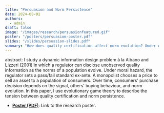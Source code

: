 ```yaml
---
title: "Persuasion and Norm Persistence"
date: 2024-08-01
authors:
  - admin
draft: false
image: "/images/research/persuasionfeatured.gif"
poster: "/posters/persuasion-poster.pdf"
slides: "/slides/persuasion-slides.pdf"
summary: "How does quality certification affect norm evolution? Under which conditions does it increase consumer welfare?"
---
```


abstract: I study a dynamic information design problem à la Albano and Lizzeri (2001) in which a regulator can disclose unobserved quality information as the norms of a population evolve. Under moral hazard, the regulator sets a pass/fail standard ex-ante. A monopolist chooses a price to sell an asset to a population of consumers. Over time, consumers' purchase decision depends on the signal, others' buying behaviour, and norm evolution. In this paper, I use evolutionary game theory to describe the tension between quality certification and norm persistence.

-   [**Poster (PDF)**](/posters/persuasion-poster.pdf): Link to the research poster.
